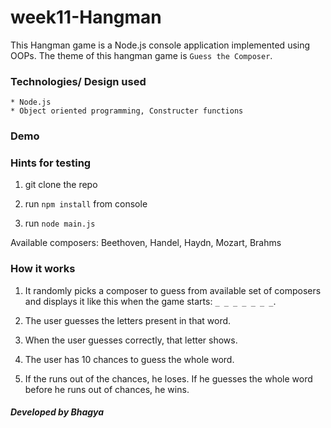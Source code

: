 # week11-Hangman

This Hangman game is a Node.js console application implemented using OOPs. The theme of this hangman game is `Guess the Composer`.

### Technologies/ Design used

	* Node.js
	* Object oriented programming, Constructer functions

### Demo

### Hints for testing
1. git clone the repo

2. run `npm install` from console

3. run `node main.js`

Available composers: Beethoven, Handel, Haydn, Mozart, Brahms

### How it works


1. It randomly picks a composer to guess from available set of composers and  displays it like this when the game starts:      `_ _ _ _ _ _ _`.

2. The user guesses the letters present in that word. 

3. When the user guesses correctly, that letter shows.

4. The user has 10 chances to guess the whole word.

5. If the runs out of the chances, he loses. If he guesses the whole word before he runs out of chances, he wins.

##### Developed by Bhagya